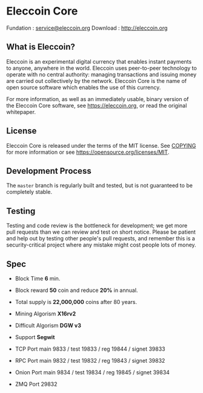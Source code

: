 Eleccoin Core
=====================================

Fundation : service@eleccoin.org
Download : http://eleccoin.org

What is Eleccoin?
----------------

Eleccoin is an experimental digital currency that enables instant payments to anyone, anywhere in the world. Eleccoin uses peer-to-peer technology to operate with no central authority: managing transactions and issuing money are carried out collectively by the network. Eleccoin Core is the name of open source
software which enables the use of this currency.

For more information, as well as an immediately usable, binary version of the Eleccoin Core software, see https://eleccoin.org, or read the original whitepaper.

License
-------

Eleccoin Core is released under the terms of the MIT license. See [COPYING](COPYING) for more
information or see https://opensource.org/licenses/MIT.

Development Process
-------------------

The `master` branch is regularly built and tested, but is not guaranteed to be
completely stable.

Testing
-------

Testing and code review is the bottleneck for development; we get more pull requests than we can review and test on short notice. Please be patient and help out by testing other people's pull requests, and remember this is a security-critical project where any mistake might cost people lots of money.

Spec
----------------
- Block Time **6** min.
- Block reward **50** coin and reduce **20%** in annual.
- Total supply is **22,000,000** coins after 80 years.
- Mining Algorism **X16rv2**
- Difficult Algorism **DGW v3**
- Support **Segwit**

- TCP   Port main  9833 / test 19833 / reg  19844 / signet 39833
- RPC   Port main  9832 / test 19832 / reg  19843 / signet 39832
- Onion Port main  9834 / test 19834 / reg  19845 / signet 39834
- ZMQ Port 29832

 